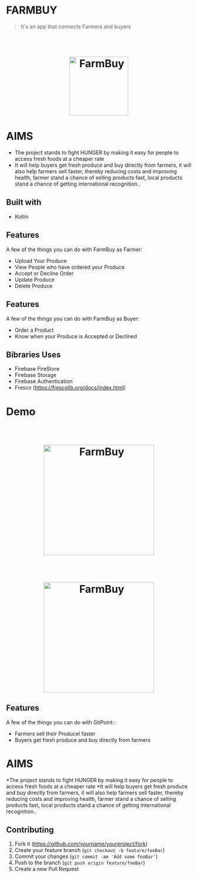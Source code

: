 # FARMBUY

> It's an app that connects Farmers and buyers

<h1 align="center">
  <br>
  <img src="https://firebasestorage.googleapis.com/v0/b/farmbuy-d4e3c.appspot.com/o/profile_images%2Fapp_logo-playstore.png?alt=media&token=8dd0d0ed-59c8-4bad-a865-ad5252496427" alt="FarmBuy" width="160">
</h1>



# AIMS
* The project stands to fight HUNGER by making it easy for people to access fresh foods at a cheaper rate
* It will help buyers get fresh produce and buy directly from farmers, it will also help farmers sell faster, 
    thereby reducing costs and improving health, farmer stand a chance of selling products fast, 
    local products stand a chance of getting international recognition..
    

## Built with
- Kotlin

## Features

A few of the things you can do with FarmBuy as  Farmer:
* Upload Your Produce
* View People who have ordered your Produce
* Accept or Decline Order
* Update Produce
* Delete  Produce

## Features

A few of the things you can do with FarmBuy as  Buyer:
* Order a Product
* Know when your Produce is Accepted or Declined

## Bibraries Uses

* Firebase FireStore
* Firebase Storage
* Firebase Authentication
* Fresco (<https://frescolib.org/docs/index.html>)

# Demo

<h1 align="center">
  <br>
  <img src="https://firebasestorage.googleapis.com/v0/b/farmbuy-d4e3c.appspot.com/o/profile_images%2Fbuyer.gif?alt=media&token=807e6f4e-8d04-4a9b-a853-259414f8eb2f" alt="FarmBuy" width="300">
</h1>

<h1 align="center">
  <br>
  <img src="https://firebasestorage.googleapis.com/v0/b/farmbuy-d4e3c.appspot.com/o/profile_images%2Ffarmer.gif?alt=media&token=10e71f58-9a88-4af8-848f-2cf593fd1717" alt="FarmBuy" width="300">
</h1>



## Features

A few of the things you can do with GitPoint::
* Farmers sell their Producel faster
* Buyers get fresh produce and buy directly from farmers


# AIMS
   *The project stands to fight HUNGER by making it easy for people to access fresh foods at a cheaper rate
   *It will help buyers get fresh produce and buy directly from farmers, it will also help farmers sell faster, 
    thereby reducing costs and improving health, farmer stand a chance of selling products fast, 
    local products stand a chance of getting international recognition..



## Contributing

1. Fork it (<https://github.com/yourname/yourproject/fork>)
2. Create your feature branch (`git checkout -b feature/fooBar`)
3. Commit your changes (`git commit -am 'Add some fooBar'`)
4. Push to the branch (`git push origin feature/fooBar`)
5. Create a new Pull Request
